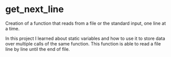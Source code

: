 # get_next_line
Creation of a function that reads from a file or the standard input, one line at a time.

In this project I learned about static variables and how to use it to store data over multiple calls of the same function.
This function is able to read a file line by line until the end of file.
